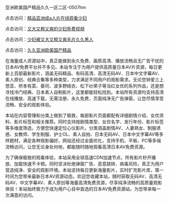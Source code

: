 亚洲欧美国产精品久久一区二区-0507hm


点击访问：<a href="https://gda-c7m.pages.dev/">精品亚洲成a人片在线观看少妇</a>

点击访问：<a href="https://bsdf-5f5.pages.dev/">又大又粗又爽的少妇免费视频</a>

点击访问：<a href="https://tfda.pages.dev/">少妇被又大又粗又爽毛片久久黑人</a>

点击访问：<a href="https://gsd-agv.pages.dev/">久久亚洲欧美国产精品</a>



在海量成人资源站中，真正能做到永久免费、画质高清、播放流畅且无广告干扰的日本AV免费平台并不多见。本站专注于为用户提供高质量日本AV片资源，每日更新上百部最新影片，涵盖无码精品、有码高清、高清无码AV、日本中文字幕AV、素人原创、经典合集等多种类型，力求满足不同用户的观影需求。无论您钟爱三上悠亚、桥本有菜、葵司、波多野结衣、松下纱荣子等当红女优的系列作品，还是想寻找冷门经典、日本素人自制影片，这里都能轻松找到。本站所有资源均支持高清在线播放、高速下载，无需注册、永久免费，页面纯净无广告弹窗，让您尽情享受流畅、安全的观影体验。

本站在内容管理和分类上做到了极致，每部影片页面都配有详细剧情介绍、女优资料、影片标签和相关推荐。同时支持按剧情类型、女优名字、发行年份、影片标签等多维度筛选，方便您快速定位心仪影片。分类涵盖剧情AV、人妻熟女、制服诱惑、女教师、学生制服、护士OL、素人自拍、日本无码AV、日本中文字幕AV等多样题材，满足各种观影偏好。网站还经过全面优化，支持手机、平板、PC等多端流畅访问，让您无论身处何地，都能随时随地观看高清日本AV免费资源。

为了确保极致的观看体验，本站采用全球高速CDN加速节点，所有影片秒开播放、加载快速不卡顿。同时坚决杜绝弹窗广告、恶意跳转、病毒风险，真正为用户营造纯净、安全的观影环境。本站坚持每日更新海量影片，实时扩充影片库，第一时间为您带来最新日本AV资源动态。欢迎您收藏本站，随时获取无码AV、高清无码AV、中文字幕AV、素人原创等海量高清免费资源，尽享纯净流畅的高质量观影体验！本站始终致力于成为用户心目中首选的日本AV免费资源站，为您带来每一次满意的访问。

<span style="display:none;">[Canonical link](https://github.com/cc74549/534354 ）</span>
